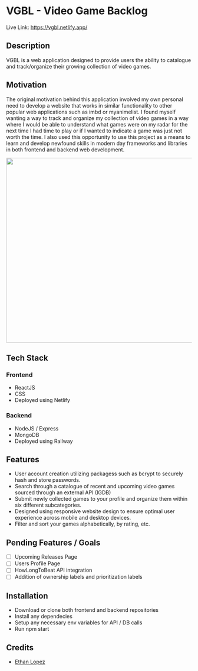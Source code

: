 # VGBL - Video Game Backlog
Live Link: https://vgbl.netlify.app/


## Description

VGBL is a web application designed to provide users the ability to catalogue and track/organize their growing collection of video games. 

## Motivation

The original motivation behind this application involved my own personal need to develop a website that works in similar functionality to other popular web applications such as imbd or myanimelist. I found myself wanting a way to track and organize my collection of video games in a way where I would be able to understand what games were on my radar for the next time I had time to play or if I wanted to indicate a game was just not worth the time. I also used this opportunity to use this project as a means to learn and develop newfound skills in modern day frameworks and libraries in both frontend and backend web development.

<p align="center">
  <img src="https://github.com/ethanjlopez/vgbl-lopezet-pp/assets/57432657/4ecddc9f-d62e-4fb6-ad08-71d3b63f9b71" width="600" height="500"/>
</p>


## Tech Stack
### Frontend
  - ReactJS
  - CSS
- Deployed using Netlify



### Backend
  - NodeJS / Express
  - MongoDB
- Deployed using Railway


## Features
- User account creation utilizing packagess such as bcrypt to securely hash and store passwords.
- Search through a catalogue of recent and upcoming video games sourced through an external API (IGDB)
- Submit newly collected games to your profile and organize them within six different subcategories.
- Designed using responsive website design to ensure optimal user experience across mobile and desktop devices.
- Filter and sort your games alphabetically, by rating, etc.

## Pending Features / Goals
- [ ] Upcoming Releases Page
- [ ] Users Profile Page
- [ ] HowLongToBeat API integration
- [ ] Addition of ownership labels and prioritization labels

## Installation
- Download or clone both frontend and backend repositories
- Install any dependecies
- Setup any necessary env variables for API / DB calls
- Run npm start



## Credits
- [Ethan Lopez](https://github.com/ethanjlopez)
